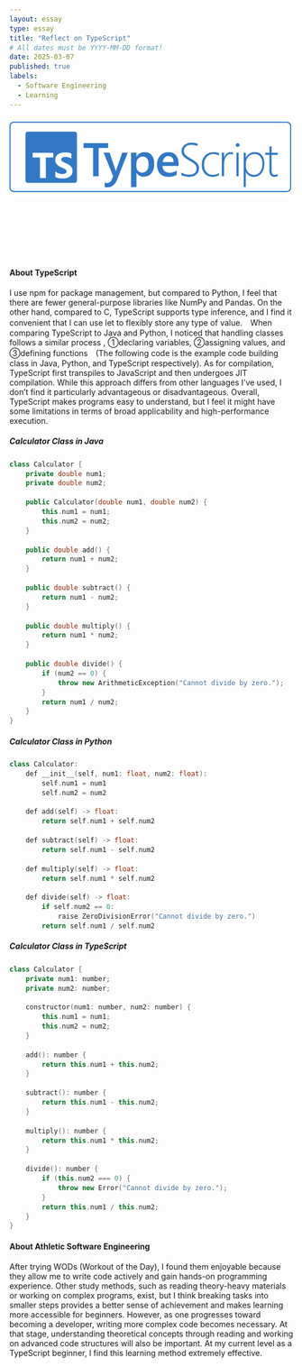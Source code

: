 ```yaml
---
layout: essay
type: essay
title: "Reflect on TypeScript"
# All dates must be YYYY-MM-DD format!
date: 2025-03-07
published: true
labels:
  - Software Engineering
  - Learning
---
```


<img width="500px" class="rounded float-start pe-4" src="../img/TS.png"><br><br><br><br><br><br><br>

<h4>About TypeScript</h4>
<p>
I use npm for package management, but compared to Python, I feel that there are fewer general-purpose libraries like NumPy and Pandas. On the other hand, compared to C, TypeScript supports type inference, and I find it convenient that I can use let to flexibly store any type of value.　When comparing TypeScript to Java and Python, I noticed that handling classes follows a similar process , ①declaring variables, ②assigning values, and ③defining functions　(The following code is the example code building class in Java, Python, and TypeScript respectively). As for compilation, TypeScript first transpiles to JavaScript and then undergoes JIT compilation. While this approach differs from other languages I’ve used, I don’t find it particularly advantageous or disadvantageous. Overall, TypeScript makes programs easy to understand, but I feel it might have some limitations in terms of broad applicability and high-performance execution.
</p>

<h5>Calculator Class in Java</h5>

```cpp
class Calculator {
    private double num1;
    private double num2;

    public Calculator(double num1, double num2) {
        this.num1 = num1;
        this.num2 = num2;
    }

    public double add() {
        return num1 + num2;
    }

    public double subtract() {
        return num1 - num2;
    }

    public double multiply() {
        return num1 * num2;
    }

    public double divide() {
        if (num2 == 0) {
            throw new ArithmeticException("Cannot divide by zero.");
        }
        return num1 / num2;
    }
}
```

<h5>Calculator Class in Python</h5>

```cpp
class Calculator:
    def __init__(self, num1: float, num2: float):
        self.num1 = num1
        self.num2 = num2

    def add(self) -> float:
        return self.num1 + self.num2

    def subtract(self) -> float:
        return self.num1 - self.num2

    def multiply(self) -> float:
        return self.num1 * self.num2

    def divide(self) -> float:
        if self.num2 == 0:
            raise ZeroDivisionError("Cannot divide by zero.")
        return self.num1 / self.num2
```

<h5>Calculator Class in TypeScript</h5>

```cpp
class Calculator {
    private num1: number;
    private num2: number;

    constructor(num1: number, num2: number) {
        this.num1 = num1;
        this.num2 = num2;
    }

    add(): number {
        return this.num1 + this.num2;
    }

    subtract(): number {
        return this.num1 - this.num2;
    }

    multiply(): number {
        return this.num1 * this.num2;
    }

    divide(): number {
        if (this.num2 === 0) {
            throw new Error("Cannot divide by zero.");
        }
        return this.num1 / this.num2;
    }
}
```
<h4>About Athletic Software Engineering</h4>
<p>
After trying WODs (Workout of the Day), I found them enjoyable because they allow me to write code actively and gain hands-on programming experience. Other study methods, such as reading theory-heavy materials or working on complex programs, exist, but I think breaking tasks into smaller steps provides a better sense of achievement and makes learning more accessible for beginners. However, as one progresses toward becoming a developer, writing more complex code becomes necessary. At that stage, understanding theoretical concepts through reading and working on advanced code structures will also be important. At my current level as a TypeScript beginner, I find this learning method extremely effective.
</p>
